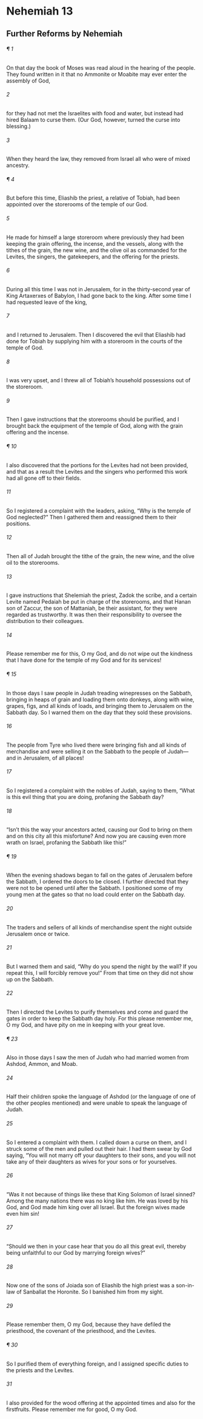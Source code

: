 # Nehemiah 13
## Further Reforms by Nehemiah
###### ¶ 1
On that day the book of Moses was read aloud in the hearing of the people. They found written in it that no Ammonite or Moabite may ever enter the assembly of God,
###### 2
for they had not met the Israelites with food and water, but instead had hired Balaam to curse them. (Our God, however, turned the curse into blessing.)
###### 3
When they heard the law, they removed from Israel all who were of mixed ancestry.
###### ¶ 4
But before this time, Eliashib the priest, a relative of Tobiah, had been appointed over the storerooms of the temple of our God.
###### 5
He made for himself a large storeroom where previously they had been keeping the grain offering, the incense, and the vessels, along with the tithes of the grain, the new wine, and the olive oil as commanded for the Levites, the singers, the gatekeepers, and the offering for the priests.
###### 6
During all this time I was not in Jerusalem, for in the thirty-second year of King Artaxerxes of Babylon, I had gone back to the king. After some time I had requested leave of the king,
###### 7
and I returned to Jerusalem. Then I discovered the evil that Eliashib had done for Tobiah by supplying him with a storeroom in the courts of the temple of God.
###### 8
I was very upset, and I threw all of Tobiah’s household possessions out of the storeroom.
###### 9
Then I gave instructions that the storerooms should be purified, and I brought back the equipment of the temple of God, along with the grain offering and the incense.
###### ¶ 10
I also discovered that the portions for the Levites had not been provided, and that as a result the Levites and the singers who performed this work had all gone off to their fields.
###### 11
So I registered a complaint with the leaders, asking, “Why is the temple of God neglected?” Then I gathered them and reassigned them to their positions.
###### 12
Then all of Judah brought the tithe of the grain, the new wine, and the olive oil to the storerooms.
###### 13
I gave instructions that Shelemiah the priest, Zadok the scribe, and a certain Levite named Pedaiah be put in charge of the storerooms, and that Hanan son of Zaccur, the son of Mattaniah, be their assistant, for they were regarded as trustworthy. It was then their responsibility to oversee the distribution to their colleagues.
###### 14
Please remember me for this, O my God, and do not wipe out the kindness that I have done for the temple of my God and for its services!
###### ¶ 15
In those days I saw people in Judah treading winepresses on the Sabbath, bringing in heaps of grain and loading them onto donkeys, along with wine, grapes, figs, and all kinds of loads, and bringing them to Jerusalem on the Sabbath day. So I warned them on the day that they sold these provisions.
###### 16
The people from Tyre who lived there were bringing fish and all kinds of merchandise and were selling it on the Sabbath to the people of Judah—and in Jerusalem, of all places!
###### 17
So I registered a complaint with the nobles of Judah, saying to them, “What is this evil thing that you are doing, profaning the Sabbath day?
###### 18
“Isn’t this the way your ancestors acted, causing our God to bring on them and on this city all this misfortune? And now you are causing even more wrath on Israel, profaning the Sabbath like this!”
###### ¶ 19
When the evening shadows began to fall on the gates of Jerusalem before the Sabbath, I ordered the doors to be closed. I further directed that they were not to be opened until after the Sabbath. I positioned some of my young men at the gates so that no load could enter on the Sabbath day.
###### 20
The traders and sellers of all kinds of merchandise spent the night outside Jerusalem once or twice.
###### 21
But I warned them and said, “Why do you spend the night by the wall? If you repeat this, I will forcibly remove you!” From that time on they did not show up on the Sabbath.
###### 22
Then I directed the Levites to purify themselves and come and guard the gates in order to keep the Sabbath day holy.
For this please remember me, O my God, and have pity on me in keeping with your great love.
###### ¶ 23
Also in those days I saw the men of Judah who had married women from Ashdod, Ammon, and Moab.
###### 24
Half their children spoke the language of Ashdod (or the language of one of the other peoples mentioned) and were unable to speak the language of Judah.
###### 25
So I entered a complaint with them. I called down a curse on them, and I struck some of the men and pulled out their hair. I had them swear by God saying, “You will not marry off your daughters to their sons, and you will not take any of their daughters as wives for your sons or for yourselves.
###### 26
“Was it not because of things like these that King Solomon of Israel sinned? Among the many nations there was no king like him. He was loved by his God, and God made him king over all Israel. But the foreign wives made even him sin!
###### 27
“Should we then in your case hear that you do all this great evil, thereby being unfaithful to our God by marrying foreign wives?”
###### 28
Now one of the sons of Joiada son of Eliashib the high priest was a son-in-law of Sanballat the Horonite. So I banished him from my sight.
###### 29
Please remember them, O my God, because they have defiled the priesthood, the covenant of the priesthood, and the Levites.
###### ¶ 30
So I purified them of everything foreign, and I assigned specific duties to the priests and the Levites.
###### 31
I also provided for the wood offering at the appointed times and also for the firstfruits.
Please remember me for good, O my God.

